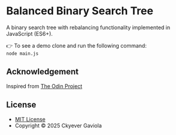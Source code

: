 # Balanced Binary Search Tree

A binary search tree with rebalancing functionality implemented in JavaScript (ES6+).

👉 To see a demo clone and run the following command:  
`node main.js`

## Acknowledgement

Inspired from [The Odin Project](https://www.theodinproject.com/lessons/javascript-binary-search-trees)

## License

- [MIT License](https://opensource.org/license/MIT)
- Copyright © 2025 Ckyever Gaviola
